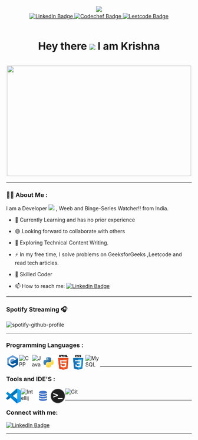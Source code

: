 <div id="header" align="center">
  <img src="https://media.giphy.com/media/M9gbBd9nbDrOTu1Mqx/giphy.gif" width="100"/>
  <div id="badges">
    <a href="https://www.linkedin.com/in/krishna-t-64bb3a204">
      <img src="https://img.shields.io/badge/LinkedIn-blue?style=for-the-badge&logo=linkedin&logoColor=white" alt="LinkedIn Badge"/>
    </a>
    <a href="https://www.codechef.com/users/krishna5503">
      <img src="https://img.shields.io/badge/CodeChef-%23964B00.svg?style=for-the-badge&logo=CodeChef&logoColor=white" alt="Codechef Badge"/>
    </a>
       <a href="https://leetcode.com/Krishna_cs20/">
      <img src="https://img.shields.io/badge/LeetCode-000000?style=for-the-badge&logo=LeetCode&logoColor=#d16c06" alt="Leetcode Badge"/>
    </a>
  </div>
  <img src="https://komarev.com/ghpvc/?username=Krishnacoder528&style=flat-square&color=blue" alt=""/>
  <h1>
    Hey there
    <img src="https://media.giphy.com/media/hvRJCLFzcasrR4ia7z/giphy.gif" width="30px"/>
    I am Krishna
  </h1>
  </div>
  <br>
  <div align="center">
  <img src="https://media.giphy.com/media/dWesBcTLavkZuG35MI/giphy.gif" width="500" height="300"/>
  </div>
  
---
  ### 👨‍💻 About Me :
I am a  Developer <img src="https://media.giphy.com/media/WUlplcMpOCEmTGBtBW/giphy.gif" width="30"> , Weeb and Binge-Series Watcher!! from India.
- :telescope: Currently Learning and has no prior experience

- 😄 Looking forward to collaborate with others

- :seedling: Exploring Technical Content Writing.

- :zap: In my free time, I solve problems on GeeksforGeeks ,Leetcode and read tech articles.

- 🥇 Skilled  Coder

- :mailbox: How to reach me: [![Linkedin Badge](https://img.shields.io/badge/-krishna-blue?style=flat&logo=Linkedin&logoColor=white)](https://www.linkedin.com/in/krishna-t-64bb3a204)


---

### Spotify Streaming 🎧
![spotify-github-profile](https://spotify-github-profile.vercel.app/api/view?uid=31i6kun2dwsyhtfrs3dtexobf5vy&cover_image=true&theme=novatorem)
<br>

---

### Programming Languages :
<div> 
<img align="left" alt="C" width="35px" src="https://github.com/devicons/devicon/blob/master/icons/c/c-original.svg" />
<img align="left" alt="CPP" width="35px" src="https://github.com/PremApk/PremApk/blob/main/imgs/c.svg" />
<img align="left" alt="Java" width="25px" src="https://github.com/PremApk/PremApk/blob/main/imgs/jee.svg" />
<img align="left" alt="Python" width="40px" src="https://raw.githubusercontent.com/github/explore/80688e429a7d4ef2fca1e82350fe8e3517d3494d/topics/python/python.png" />
<img align="left" alt="HTML" width="40px" src="https://raw.githubusercontent.com/github/explore/80688e429a7d4ef2fca1e82350fe8e3517d3494d/topics/html/html.png" />
<img align="left" alt="CSS3" width="40px" src="https://raw.githubusercontent.com/github/explore/80688e429a7d4ef2fca1e82350fe8e3517d3494d/topics/css/css.png" />
<img align="left" alt="MySQL" width="40px" src="https://github.com/PremApk/PremApk/blob/main/imgs/mysql-6.svg" />
</div>
<br>

---

### Tools and IDE'S :

<div>

 <img align="left" alt="Visual Studio Code" width="40px" src="https://raw.githubusercontent.com/github/explore/80688e429a7d4ef2fca1e82350fe8e3517d3494d/topics/visual-studio-code/visual-studio-code.png" />
  <img align="left" alt="Intellij" width="40px" src="https://github.com/PremApk/PremApk/blob/main/imgs/intellij-idea.svg" />
  <img align="left" alt="SQL" width="40px" src="https://raw.githubusercontent.com/github/explore/80688e429a7d4ef2fca1e82350fe8e3517d3494d/topics/sql/sql.png" />
  <img align="left" alt="Terminal" width="40px" src="https://raw.githubusercontent.com/github/explore/80688e429a7d4ef2fca1e82350fe8e3517d3494d/topics/terminal/terminal.png" />
  <img align="left" alt="Git" width="40px" src="https://github.com/PremApk/PremApk/blob/main/imgs/git.svg" /> 
  
  </div>
  <br>
  
---

### Connect with me:

<div>

 <a href="https://www.linkedin.com/in/krishna-t-64bb3a204">
      <img height="32" width="32" src="https://github.com/PremApk/PremApk/blob/main/imgs/linkedin.svg" alt="LinkedIn Badge"/>
  </a>

</div>

---
 
